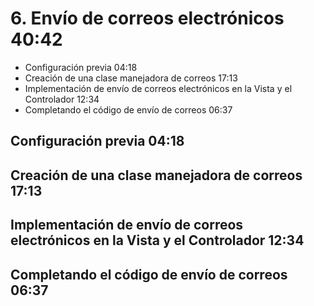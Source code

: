 # 6. Envío de correos electrónicos 40:42

* Configuración previa 04:18
* Creación de una clase manejadora de correos 17:13
* Implementación de envío de correos electrónicos en la Vista y el Controlador 12:34
* Completando el código de envío de correos 06:37

## Configuración previa 04:18
## Creación de una clase manejadora de correos 17:13
## Implementación de envío de correos electrónicos en la Vista y el Controlador 12:34
## Completando el código de envío de correos 06:37
